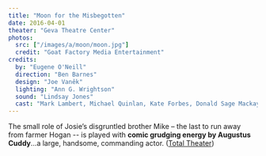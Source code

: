 ```yaml
---
title: "Moon for the Misbegotten"
date: 2016-04-01
theater: "Geva Theatre Center"
photos:
  src: ["/images/a/moon/moon.jpg"]
  credit: "Goat Factory Media Entertainment"
credits:
  by: "Eugene O'Neill"
  direction: "Ben Barnes"
  design: "Joe Vaněk"
  lighting: "Ann G. Wrightson"
  sound: "Lindsay Jones"
  cast: "Mark Lambert, Michael Quinlan, Kate Forbes, Donald Sage Mackay, Gus Cuddy"
---
```


The small role of Josie’s disgruntled brother Mike – the last to run away from farmer Hogan -- is played with **comic grudging energy by Augustus Cuddy**...a large, handsome, commanding actor. ([Total Theater](http://www.totaltheater.com/?q=node/6955))
